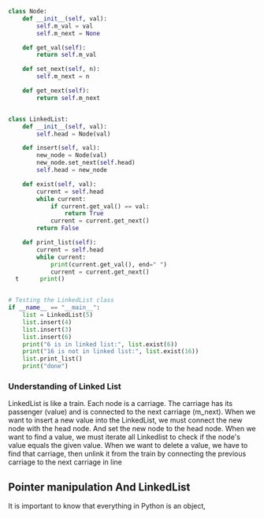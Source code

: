 ```python
class Node:
    def __init__(self, val):
        self.m_val = val
        self.m_next = None

    def get_val(self):
        return self.m_val

    def set_next(self, n): 
        self.m_next = n

    def get_next(self):
        return self.m_next


class LinkedList:
    def __init__(self, val):
        self.head = Node(val)

    def insert(self, val):
        new_node = Node(val)
        new_node.set_next(self.head)
        self.head = new_node

    def exist(self, val):
        current = self.head
        while current:
            if current.get_val() == val:
                return True
            current = current.get_next()
        return False

    def print_list(self):
        current = self.head
        while current:
            print(current.get_val(), end=" ")
            current = current.get_next()
  t      print()


# Testing the LinkedList class
if __name__ == "__main__":
    list = LinkedList(5)
    list.insert(4)
    list.insert(3)
    list.insert(6)
    print("6 is in linked list:", list.exist(6))
    print("16 is not in linked list:", list.exist(16))
    list.print_list()
    print("done")

```

### Understanding of Linked List

LinkedList is like a train. Each node is a carriage. The carriage has its passenger (value) and is connected to the next carriage (m_next). When we want to insert a new value into the LinkedList, we must connect the new node with the head node. And set the new node to the head node. When we want to find a value, we must iterate all Linkedlist to check if the node's value equals the given value.  When we want to delete a value, we have to find that carriage, then unlink it from the train by connecting the previous carriage to the next carriage in line

## Pointer manipulation And LinkedList

It is important to know that everything in Python is an object, 

